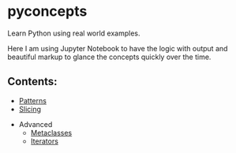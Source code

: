 # pyconcepts
Learn Python using real world examples.

Here I am using Jupyter Notebook to have the logic with output and beautiful markup to glance the concepts quickly over the time.

## Contents:
- [Patterns](./markdowns/pattern.md)
- [Slicing](./markdowns/slicing.md)

* Advanced
    - [Metaclasses](./markdowns/metaclasses.md)
    - [Iterators](./markdowns/pyiterators.md)